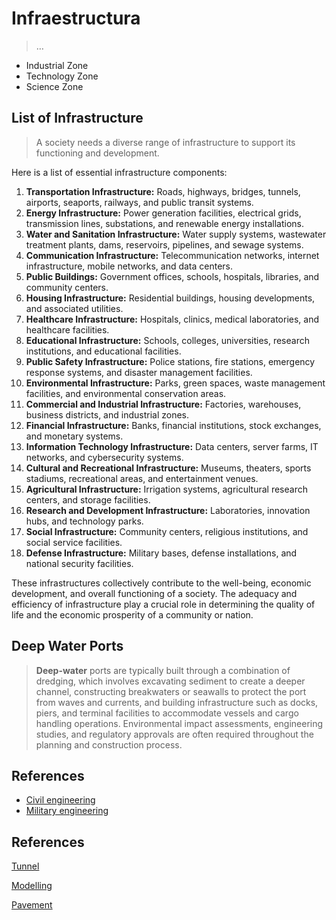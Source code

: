 # Infraestructura

> …
> 

- Industrial Zone
- Technology Zone
- Science Zone

## List of Infrastructure

> A society needs a diverse range of infrastructure to support its functioning and development.
> 

Here is a list of essential infrastructure components:

1. **Transportation Infrastructure:** Roads, highways, bridges, tunnels, airports, seaports, railways, and public transit systems.
2. **Energy Infrastructure:** Power generation facilities, electrical grids, transmission lines, substations, and renewable energy installations.
3. **Water and Sanitation Infrastructure:** Water supply systems, wastewater treatment plants, dams, reservoirs, pipelines, and sewage systems.
4. **Communication Infrastructure:** Telecommunication networks, internet infrastructure, mobile networks, and data centers.
5. **Public Buildings:** Government offices, schools, hospitals, libraries, and community centers.
6. **Housing Infrastructure:** Residential buildings, housing developments, and associated utilities.
7. **Healthcare Infrastructure:** Hospitals, clinics, medical laboratories, and healthcare facilities.
8. **Educational Infrastructure:** Schools, colleges, universities, research institutions, and educational facilities.
9. **Public Safety Infrastructure:** Police stations, fire stations, emergency response systems, and disaster management facilities.
10. **Environmental Infrastructure:** Parks, green spaces, waste management facilities, and environmental conservation areas.
11. **Commercial and Industrial Infrastructure:** Factories, warehouses, business districts, and industrial zones.
12. **Financial Infrastructure:** Banks, financial institutions, stock exchanges, and monetary systems.
13. **Information Technology Infrastructure:** Data centers, server farms, IT networks, and cybersecurity systems.
14. **Cultural and Recreational Infrastructure:** Museums, theaters, sports stadiums, recreational areas, and entertainment venues.
15. **Agricultural Infrastructure:** Irrigation systems, agricultural research centers, and storage facilities.
16. **Research and Development Infrastructure:** Laboratories, innovation hubs, and technology parks.
17. **Social Infrastructure:** Community centers, religious institutions, and social service facilities.
18. **Defense Infrastructure:** Military bases, defense installations, and national security facilities.

These infrastructures collectively contribute to the well-being, economic development, and overall functioning of a society. The adequacy and efficiency of infrastructure play a crucial role in determining the quality of life and the economic prosperity of a community or nation.

## Deep Water Ports

> **Deep-water** ports are typically built through a combination of dredging, which involves excavating sediment to create a deeper channel, constructing breakwaters or seawalls to protect the port from waves and currents, and building infrastructure such as docks, piers, and terminal facilities to accommodate vessels and cargo handling operations. Environmental impact assessments, engineering studies, and regulatory approvals are often required throughout the planning and construction process.
> 

## References

- [Civil engineering](https://en.wikipedia.org/wiki/Civil_engineering)
- [Military engineering](https://en.wikipedia.org/wiki/Military_engineering)

## References

[Tunnel](Infraestructura%20136956e8f40e80fd9a99ed1c22d554ae/Tunnel%20134956e8f40e8029a52afd8900f26687.md)

[Modelling](Infraestructura%20136956e8f40e80fd9a99ed1c22d554ae/Modelling%20134956e8f40e80b88b29fbe7f98eb2f4.md)

[Pavement](Infraestructura%20136956e8f40e80fd9a99ed1c22d554ae/Pavement%20134956e8f40e80a4ae4aeee55874cca8.md)